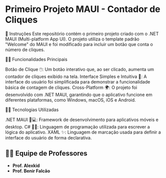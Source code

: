 # Primeiro Projeto MAUI - Contador de Cliques

📌 Instruções
Este repositório contém o primeiro projeto criado com o .NET MAUI (Multi-platform App UI). O projeto utiliza o template padrão "Welcome" do MAUI e foi modificado para incluir um botão que conta o número de cliques.

🧑‍💻 Funcionalidades Principais

  Botão de Clique 🖱️: Um botão interativo que, ao ser clicado, aumenta um contador de cliques exibido na tela.
  Interface Simples e Intuitiva 🌟: A interface do usuário foi simplificada para demonstrar a funcionalidade básica de contagem de cliques.
  Cross-Platform 🌍: O projeto foi desenvolvido com .NET MAUI, garantindo que o aplicativo funcione em diferentes plataformas, como Windows, macOS, iOS e Android.

🧑‍🏫 Tecnologias Utilizadas

   .NET MAUI 📱💻: Framework de desenvolvimento para aplicativos móveis e desktop.
   C# 🧑‍💻: Linguagem de programação utilizada para escrever a lógica do aplicativo.
   XAML ✨: Linguagem de marcação usada para definir a interface do usuário de forma declarativa.

 ## 👩‍🏫 **Equipe de Professores**

- **Prof. Alexkid**
- **Prof. Benir Falcão**
